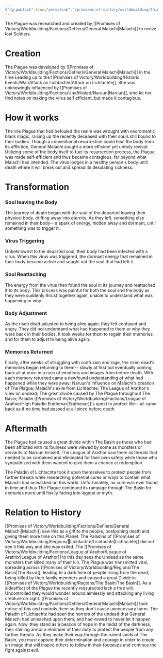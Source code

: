 ```yaml
---
{"dg-publish":true,"permalink":"/promises-of-victory/worldbuilding/things/the-plague/","title":"The Plague","noteIcon":"Thing","created":"2023-01-25T02:26:53.325+01:00","updated":"2023-03-29T21:26:13.518+02:00"}
---
```



The Plague was researched and created by [[Promises of Victory/Worldbuilding/Factions/Defilers/General Malachi\|Malachi]] to revive lost Soldiers.

# Creation

The Plague was developed by [[Promises of Victory/Worldbuilding/Factions/Defilers/General Malachi\|Malachi]] in the time Leading up to the  [[Promises of Victory/Worldbuilding/Historic Events/War/Attack on Lichtachte\|Attack on Lichtachte]].
She was unknowingly influenced by [[Promises of Victory/Worldbuilding/Factions/Unaffiliated/Naruun\|Naruun]], who let her find notes on making the virus self efficient, but made it contagious. 

# How it works
The vile Plague that had befouled the realm was wrought with necromantic black magic, raising up the recently deceased with their souls still bound to their bodies. Though a conventional resurrection could heal the body from its affliction, General Malachi sought a more efficient yet unholy revival. Utilizing some of the body itself to fuel its resurrection process, the Plague was made self-efficient and thus became contagious, far beyond what Malachi had intended. The virus lodges in a healthy person's body until death where it will break out and spread its desolating sickness.

# Transformation

### Soul leaving the Body
The journey of death began with the soul of the departed leaving their physical body, drifting away into eternity. As they left, something else remained in their body-- a spark of energy, hidden away and dormant, until something was to trigger it.

### Virus Triggering
Unbeknownst to the departed soul, their body had been infected with a virus. When this virus was triggered, the dormant energy that remained in their body became active and sought out the soul that had left it.

### Soul Reattaching 
The energy from the virus then found the soul in its journey and reattached it to its body. This process was painful for both the soul and the body as they were suddenly thrust together again, unable to understand what was happening or why. 

### Body Adjustment 
As the risen dead adjusted to being alive again, they felt confused and angry. They did not understand what had happened to them or why they were back in their bodies. It took weeks for them to regain their memories and for them to adjust to being alive again. 

### Memories Returned 
Finally, after weeks of struggling with confusion and rage, the risen dead's memories began returning to them-- slowly at first but eventually coming back all at once in a rush of emotions and images from before death. With each memory returned came a newfound understanding of what had happened while they were away: Naruun's influence on Malachi's creation of The Plague; Malachi's exile from Lichtachte; The League of Arathor's view on undead; The great divide caused by The Plague throughout The Basin; Paladin [[Promises of Victory/Worldbuilding/Factions/League of Arathor/High Paladin Erathenar\|Erathenar]]'s quest to protect life-- all came back as if no time had passed at all since before death.


# Aftermath 
The Plague had caused a great divide within The Basin as those who had been afflicted with its foulness were viewed by some as monsters or servants of Naruun himself. The League of Arathor saw them as threats that needed to be contained and eliminated for their own safety while those who sympathized with them wanted to give them a chance at redemption.

The Paladin of Lichtachte took it upon themselves to protect people from further threats while researching potential cures or ways to contain what Malachi had unleashed on this world. Unfortunately, no cure was ever found in time and thus The Plague continued its rampage through The Basin for centuries more until finally fading into legend or myth.


# Relation to History
[[Promises of Victory/Worldbuilding/Factions/Defilers/General Malachi\|Malachi]] saw this as a gift to the people, postponing death and giving them more time on this Planet. The Paladins of [[Promises of Victory/Worldbuilding/Regions/🏰Lichtachte/Lichtachte\|Lichtachte]] did not see it this way and she was exiled. The [[Promises of Victory/Worldbuilding/Factions/League of Arathor/League of Arathor\|League of Arathor]] to this day sees the Undead as the same monsters that killed many of their kin. The Plague was transmitted viral, spreading across [[Promises of Victory/Worldbuilding/Regions/The Basin\|The Basin]], leading to a dark time of people rising from the dead, being killed by their family members and caused a great Divide in [[Promises of Victory/Worldbuilding/Regions/The Basin\|The Basin]]. As a sideeffect of the Plague the recently ressurected lack a free will. Uncontrolled they would wonder around aimlessly and attacking any living creature on sight. [[Promises of Victory/Worldbuilding/Factions/Defilers/General Malachi\|Malachi]] took notice of this and controls them so they don't cause unnecessary harm. The Paladin of Lichtachte had seen the horrors of the undead that General Malachi had unleashed upon them, and had vowed to never let it happen again. Now, they stand as a beacon of hope in the midst of the darkness, their shining armor a reminder of their duty to protect the people from any further threats. As they make their way through the ruined lands of The Basin, you must capture their determination and courage in order to create an image that will inspire others to follow in their footsteps and continue the fight against evil. 